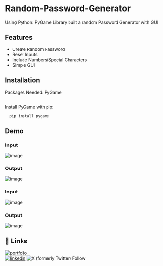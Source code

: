# Random-Password-Generator

Using Python: PyGame Library 
built a random Password Generator with GUI


## Features

- Create Random Password
- Reset Inputs
- Include Numbers/Special Characters
- Simple GUI

## Installation
Packages Needed: PyGame</br></br>

Install PyGame with pip:

```bash
  pip install pygame
```
    

## Demo
### Input
![image](https://github.com/Spiky5290/Random-Password-Generator/assets/58338756/9bb77acb-5e22-45fe-85ee-77f6908e9f6f)
</br>
### Output:
![image](https://github.com/Spiky5290/Random-Password-Generator/assets/58338756/7124d0e5-fe0f-4360-ac25-c622aa9abb93)
</br>
### Input
![image](https://github.com/Spiky5290/Random-Password-Generator/assets/58338756/666b90e4-bb9f-4064-98bc-cb44333c1d1c)
</br>
### Output:
![image](https://github.com/Spiky5290/Random-Password-Generator/assets/58338756/31fd7f5d-e195-45e1-acad-c3fbda2b6c2b)

## 🔗 Links
[![portfolio](https://img.shields.io/badge/my_portfolio-000?style=for-the-badge&logo=ko-fi&logoColor=white)](https://spiky5290.github.io/Personal-Portfolio/)
</br>
[![linkedin](https://img.shields.io/badge/linkedin-0A66C2?style=for-the-badge&logo=linkedin&logoColor=white)](https://www.linkedin.com/in/aniketsingh1111/)
![X (formerly Twitter) Follow](https://img.shields.io/twitter/follow/zeldazander?style=for-the-badge&logo=X)



